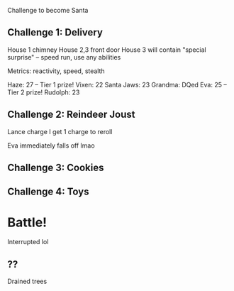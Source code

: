 Challenge to become Santa

## Challenge 1: Delivery
House 1 chimney
House 2,3 front door
House 3 will contain "special surprise" – speed run, use any abilities

Metrics: reactivity, speed, stealth

Haze: 27 – Tier 1 prize!
Vixen: 22
Santa Jaws: 23
Grandma: DQed
Eva: 25 – Tier 2 prize!
Rudolph: 23

## Challenge 2: Reindeer Joust
Lance charge
I get 1 charge to reroll

Eva immediately falls off lmao
## Challenge 3: Cookies

## Challenge 4: Toys

# Battle!
Interrupted lol
## ??
Drained trees